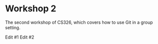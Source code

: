 # Workshop 2

The second workshop of CS326, which covers how to use Git in a group setting.

Edit #1
Edit #2

